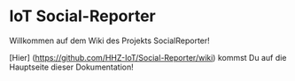 # IoT Social-Reporter

Willkommen auf dem Wiki des Projekts SocialReporter!

[Hier] (https://github.com/HHZ-IoT/Social-Reporter/wiki) kommst Du auf die Hauptseite dieser Dokumentation!
